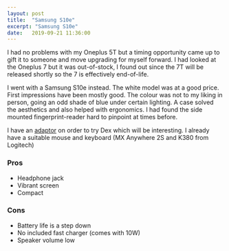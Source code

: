 ```yaml
---
layout: post
title:  "Samsung S10e"
excerpt: "Samsung S10e"
date:   2019-09-21 11:36:00
---
```


I had no problems with my Oneplus 5T but a timing opportunity came up to gift it to someone and move upgrading for myself forward. I had looked at the Oneplus 7 but it was out-of-stock, I found out since the 7T will  be released shortly so the 7 is effectively end-of-life.

I went with a Samsung S10e instead. The white model was at a good price. First impressions have been mostly good. The colour was not to my liking in person, going an odd shade of blue under certain lighting. A case solved the aesthetics and also helped with ergonomics. I had found the side mounted fingerprint-reader hard to pinpoint at times before.

I have an [adaptor](https://www.amazon.co.uk/gp/product/B079N4ZT8W/ref=ppx_yo_dt_b_asin_title_o00_s00?ie=UTF8&psc=1) on order to try Dex which will be interesting. I already have a suitable mouse and keyboard (MX Anywhere 2S and K380 from Logitech)

### Pros

* Headphone jack
* Vibrant screen
* Compact

### Cons

* Battery life is a step down
* No included fast charger (comes with 10W)
* Speaker volume low
